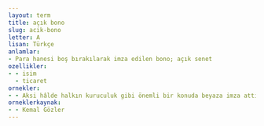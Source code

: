 ```yaml
---
layout: term
title: açık bono
slug: acik-bono
letter: A
lisan: Türkçe
anlamlar:
- Para hanesi boş bırakılarak imza edilen bono; açık senet
ozellikler:
- - isim
  - ticaret
ornekler:
- - Aksi hâlde halkın kuruculuk gibi önemli bir konuda beyaza imza attığının, temsilcilerine açık bono verdiğinin kabul edilmesi gerekir.
orneklerkaynak:
- - Kemal Gözler
---
```

